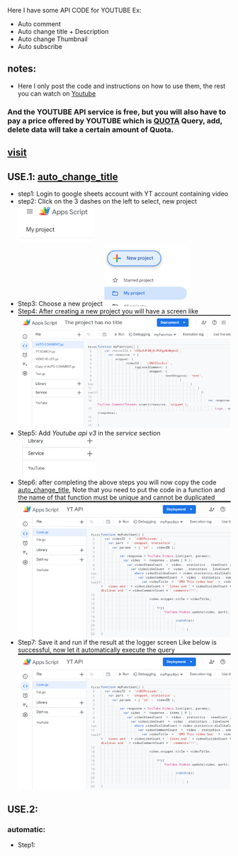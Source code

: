 Here I have some API CODE for YOUTUBE
Ex:
* Auto comment 
* Auto change title + Description
* Auto change Thumbnail 
* Auto subscribe 
## notes:
* Here I only post the code and instructions on how to use them, the rest you can watch on [Youtube](https://youtube.com)
### And the YOUTUBE API service is free, but you will also have to pay a price offered by YOUTUBE which is [QUOTA](https://developers.google.com/youtube/v3/getting-started#quota) Query, add, delete data will take a certain amount of Quota.
## [visit](https://developers.google.com/youtube/v3/docs)
## USE.1: [auto_change_title](https://github.com/toan06/API/blob/main/YT/auto_change_title.gs)
* step1: Login to google sheets account with YT account containing video
* step2: Click on the 3 dashes on the left to select, new project
![](https://github.com/toan06/API/blob/main/img/Screenshot_20211216_174438.png)
* Step3: Choose a new project
![](https://github.com/toan06/API/blob/main/img/Screenshot_20211216_174451.png)
* Step4: After creating a new project you will have a screen like
![](https://github.com/toan06/API/blob/main/img/Screenshot_20211216_174224.png)
* Step5: Add _Youtube api v3_ in the _service_ section
![](https://github.com/toan06/API/blob/main/img/Screenshot_20211216_173627.png)
* Step6: after completing the above steps you will now copy the code [auto_change_title](https://raw.githack.com/toan06/API/main/YT/auto_change_title.gs), Note that you need to put the code in a function and the name of that function must be unique and cannot be duplicated
![](https://github.com/toan06/API/blob/main/img/Screenshot_20211216_180222.png) 
* Step7: Save it and run if the result at the logger screen Like below is successful, now let it automatically execute the query
![](https://github.com/toan06/API/blob/main/img/Screenshot_20211216_180222.png)
## USE.2:
### automatic:
* Step1:
